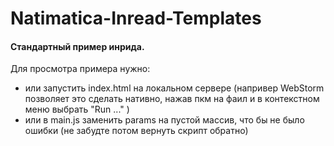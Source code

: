 # Natimatica-Inread-Templates

#### Стандартный пример инрида.

Для просмотра примера нужно: 
* или запустить index.html на локальном сервере (напривер WebStorm позволяет это сделать нативно, 
нажав пкм на фаил и в контекстном меню выбрать "Run ..." )
* или в main.js заменить params на пустой массив, что бы не было ошибки (не забудте потом вернуть скрипт обратно)



